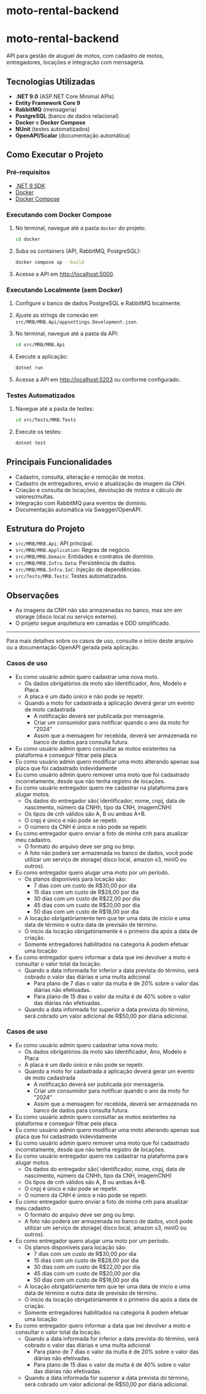 # moto-rental-backend
# moto-rental-backend

API para gestão de aluguel de motos, com cadastro de motos, entregadores, locações e integração com mensageria.

## Tecnologias Utilizadas

- **.NET 9.0** (ASP.NET Core Minimal APIs)
- **Entity Framework Core 9**
- **RabbitMQ** (mensageria)
- **PostgreSQL** (banco de dados relacional)
- **Docker** e **Docker Compose**
- **NUnit** (testes automatizados)
- **OpenAPI/Scalar** (documentação automática)

## Como Executar o Projeto

### Pré-requisitos

- [.NET 9 SDK](https://dotnet.microsoft.com/download/dotnet/9.0)
- [Docker](https://www.docker.com/)
- [Docker Compose](https://docs.docker.com/compose/)

### Executando com Docker Compose

1. No terminal, navegue até a pasta `docker` do projeto:

    ```sh
    cd docker
    ```

2. Suba os containers (API, RabbitMQ, PostgreSQL):

    ```sh
    docker compose up --build
    ```

3. Acesse a API em [http://localhost:5000](http://localhost:5000).

### Executando Localmente (sem Docker)

1. Configure o banco de dados PostgreSQL e RabbitMQ localmente.
2. Ajuste as strings de conexão em `src/MRB/MRB.Api/appsettings.Development.json`.
3. No terminal, navegue até a pasta da API:

    ```sh
    cd src/MRB/MRB.Api
    ```

4. Execute a aplicação:

    ```sh
    dotnet run
    ```

5. Acesse a API em [http://localhost:5203](http://localhost:5203) ou conforme configurado.

### Testes Automatizados

1. Navegue até a pasta de testes:

    ```sh
    cd src/Tests/MRB.Tests
    ```

2. Execute os testes:

    ```sh
    dotnet test
    ```

## Principais Funcionalidades

- Cadastro, consulta, alteração e remoção de motos.
- Cadastro de entregadores, envio e atualização de imagem da CNH.
- Criação e consulta de locações, devolução de motos e cálculo de valores/multas.
- Integração com RabbitMQ para eventos de domínio.
- Documentação automática via Swagger/OpenAPI.

## Estrutura do Projeto

- `src/MRB/MRB.Api`: API principal.
- `src/MRB/MRB.Application`: Regras de negócio.
- `src/MRB/MRB.Domain`: Entidades e contratos de domínio.
- `src/MRB/MRB.Infra.Data`: Persistência de dados.
- `src/MRB/MRB.Infra.IoC`: Injeção de dependências.
- `src/Tests/MRB.Tests`: Testes automatizados.

## Observações

- As imagens da CNH não são armazenadas no banco, mas sim em storage (disco local ou serviço externo).
- O projeto segue arquitetura em camadas e DDD simplificado.

---

Para mais detalhes sobre os casos de uso, consulte o início deste arquivo ou a documentação OpenAPI gerada pela aplicação.

### Casos de uso
- Eu como usuário admin quero cadastrar uma nova moto.
  - Os dados obrigatórios da moto são Identificador, Ano, Modelo e Placa
  - A placa é um dado único e não pode se repetir.
  - Quando a moto for cadastrada a aplicação deverá gerar um evento de moto cadastrada
    - A notificação deverá ser publicada por mensageria.
    - Criar um consumidor para notificar quando o ano da moto for "2024"
    - Assim que a mensagem for recebida, deverá ser armazenada no banco de dados para consulta futura.
- Eu como usuário admin quero consultar as motos existentes na plataforma e conseguir filtrar pela placa.
- Eu como usuário admin quero modificar uma moto alterando apenas sua placa que foi cadastrado indevidamente
- Eu como usuário admin quero remover uma moto que foi cadastrado incorretamente, desde que não tenha registro de locações.
- Eu como usuário entregador quero me cadastrar na plataforma para alugar motos.
    - Os dados do entregador são( identificador, nome, cnpj, data de nascimento, número da CNHh, tipo da CNH, imagemCNH)
    - Os tipos de cnh válidos são A, B ou ambas A+B.
    - O cnpj é único e não pode se repetir.
    - O número da CNH é único e não pode se repetir.
- Eu como entregador quero enviar a foto de minha cnh para atualizar meu cadastro.
    - O formato do arquivo deve ser png ou bmp.
    - A foto não poderá ser armazenada no banco de dados, você pode utilizar um serviço de storage( disco local, amazon s3, minIO ou outros).
- Eu como entregador quero alugar uma moto por um período.
    - Os planos disponíveis para locação são:
        - 7 dias com um custo de R$30,00 por dia
        - 15 dias com um custo de R$28,00 por dia
        - 30 dias com um custo de R$22,00 por dia
        - 45 dias com um custo de R$20,00 por dia
        - 50 dias com um custo de R$18,00 por dia
    - A locação obrigatóriamente tem que ter uma data de inicio e uma data de término e outra data de previsão de término.
    - O inicio da locação obrigatóriamente é o primeiro dia após a data de criação.
    - Somente entregadores habilitados na categoria A podem efetuar uma locação
- Eu como entregador quero informar a data que irei devolver a moto e consultar o valor total da locação.
    - Quando a data informada for inferior a data prevista do término, será cobrado o valor das diárias e uma multa adicional
        - Para plano de 7 dias o valor da multa é de 20% sobre o valor das diárias não efetivadas.
        - Para plano de 15 dias o valor da multa é de 40% sobre o valor das diárias não efetivadas.
    - Quando a data informada for superior a data prevista do término, será cobrado um valor adicional de R$50,00 por diária adicional.


### Casos de uso
- Eu como usuário admin quero cadastrar uma nova moto.
  - Os dados obrigatórios da moto são Identificador, Ano, Modelo e Placa
  - A placa é um dado único e não pode se repetir.
  - Quando a moto for cadastrada a aplicação deverá gerar um evento de moto cadastrada
    - A notificação deverá ser publicada por mensageria.
    - Criar um consumidor para notificar quando o ano da moto for "2024"
    - Assim que a mensagem for recebida, deverá ser armazenada no banco de dados para consulta futura.
- Eu como usuário admin quero consultar as motos existentes na plataforma e conseguir filtrar pela placa.
- Eu como usuário admin quero modificar uma moto alterando apenas sua placa que foi cadastrado indevidamente
- Eu como usuário admin quero remover uma moto que foi cadastrado incorretamente, desde que não tenha registro de locações.
- Eu como usuário entregador quero me cadastrar na plataforma para alugar motos.
    - Os dados do entregador são( identificador, nome, cnpj, data de nascimento, número da CNHh, tipo da CNH, imagemCNH)
    - Os tipos de cnh válidos são A, B ou ambas A+B.
    - O cnpj é único e não pode se repetir.
    - O número da CNH é único e não pode se repetir.
- Eu como entregador quero enviar a foto de minha cnh para atualizar meu cadastro.
    - O formato do arquivo deve ser png ou bmp.
    - A foto não poderá ser armazenada no banco de dados, você pode utilizar um serviço de storage( disco local, amazon s3, minIO ou outros).
- Eu como entregador quero alugar uma moto por um período.
    - Os planos disponíveis para locação são:
        - 7 dias com um custo de R$30,00 por dia
        - 15 dias com um custo de R$28,00 por dia
        - 30 dias com um custo de R$22,00 por dia
        - 45 dias com um custo de R$20,00 por dia
        - 50 dias com um custo de R$18,00 por dia
    - A locação obrigatóriamente tem que ter uma data de inicio e uma data de término e outra data de previsão de término.
    - O inicio da locação obrigatóriamente é o primeiro dia após a data de criação.
    - Somente entregadores habilitados na categoria A podem efetuar uma locação
- Eu como entregador quero informar a data que irei devolver a moto e consultar o valor total da locação.
    - Quando a data informada for inferior a data prevista do término, será cobrado o valor das diárias e uma multa adicional
        - Para plano de 7 dias o valor da multa é de 20% sobre o valor das diárias não efetivadas.
        - Para plano de 15 dias o valor da multa é de 40% sobre o valor das diárias não efetivadas.
    - Quando a data informada for superior a data prevista do término, será cobrado um valor adicional de R$50,00 por diária adicional.
